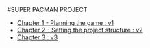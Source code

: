 #SUPER PACMAN PROJECT

* [Chapter 1 - Planning the game : v1](v1)
* [Chapter 2 - Setting the project structure : v2](v2)
* [Chapter 3 : v3](v3)